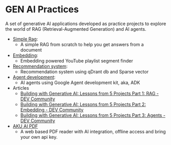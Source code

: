 # GEN AI Practices

A set of generative AI applications developed as practice projects to explore the world of RAG (Retrieval-Augmented Generation) and AI agents.


- [Simple Rag](https://github.com/zekaryas1/gen-ai/tree/main/simple_rag):
    - A simple RAG from scratch to help you get answers from a document 
- [Embedding](https://github.com/zekaryas1/gen-ai/tree/main/embedding): 
  - Embedding powered YouTube playlist segment finder
- [Recommendation system](https://github.com/zekaryas1/gen-ai/tree/main/recsys):
  - Recommendation system using qDrant db and Sparse vector
- [Agent development](https://github.com/zekaryas1/gen-ai/tree/main/adk_agents):
  - AI agents using Google Agent development kit, aka, ADK 
- Articles
  - [Building with Generative AI: Lessons from 5 Projects Part 1: RAG - DEV Community](https://dev.to/index_of_zack/building-with-generative-ai-lessons-from-5-projects-part-1-rag-16gi)
  - [Building with Generative AI: Lessons from 5 Projects Part 2: Embedding - DEV Community](https://dev.to/index_of_zack/building-with-generative-ai-lessons-from-5-projects-part-2-embedding-4bjj)
  - [Building with Generative AI: Lessons from 5 Projects Part 3: Agents - DEV Community](https://dev.to/index_of_zack/building-with-generative-ai-lessons-from-5-practical-projects-part-3-agents-2h31)
- [AKU AI PDF](https://github.com/zekaryas1/aku-ai-pdf)
  - A web based PDF reader with AI integration, offline access and bring your own api key.
